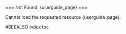 === Not Found: {userguide_page} ===

Cannot load the requested resource {userguide_page}.

#SEEALSO
index
toc
